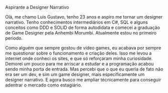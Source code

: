 Aspirante a Designer Narrativo


Olá, me chamo Luis Gustavo, tenho 23 anos e aspiro me tornar um designer narrativo.
Tenho conhecimentos intermediários em C#, SQL e alguns conceitos como DDD e SOLID de forma autodidata e comecei a graduação de Game Designer pela Anhembi Morumbi. Atualmente estou no primeiro periodo.

Como alguém que sempre gostou de video games, eu acabava por sempre me questionar sobre o funcionamento e criação deles. Isso me levou a internet onde conheci os sites, e que só reforçaram minha curiosidade.
Demorei um pouco para me arriscar a estudar e a programação acabou sendo minha porta de entrada. Mas percebi que o que eu queria de fato não era ser um dev, e sim um game designer, mais especificamente um designer narrativo. E agora busco me ampliar técnicamente para conseguir adentrar o mercado como estagiário.
<!--
**dssluisgustavo/dssluisgustavo** is a ✨ _special_ ✨ repository because its `README.md` (this file) appears on your GitHub profile.

Here are some ideas to get you started:

- 🔭 I’m currently working on ...
- 🌱 I’m currently learning ...
- 👯 I’m looking to collaborate on ...
- 🤔 I’m looking for help with ...
- 💬 Ask me about ...
- 📫 How to reach me: ...
- 😄 Pronouns: ...
- ⚡ Fun fact: ...
-->
